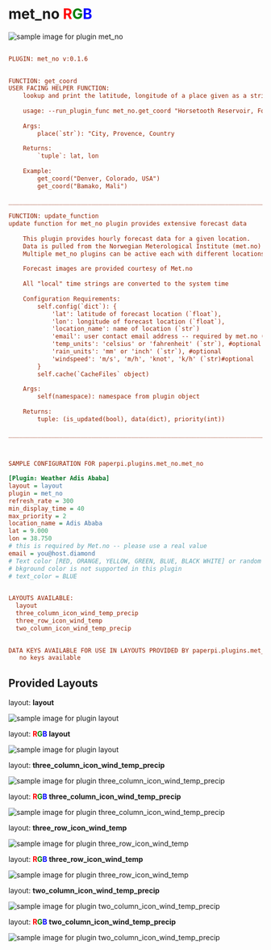 # met_no <font color="red">R</font><font color="green">G</font><font color="blue">B</font>

![sample image for plugin met_no](./met_no.layout-L-sample.png)
```ini
 
PLUGIN: met_no v:0.1.6

 
FUNCTION: get_coord
USER FACING HELPER FUNCTION:
    lookup and print the latitude, longitude of a place given as a string:
    
    usage: --run_plugin_func met_no.get_coord "Horsetooth Reservoir, Fort Collins CO, USA"
    
    Args:
        place(`str`): "City, Provence, Country
    
    Returns:
        `tuple`: lat, lon
        
    Example:
        get_coord("Denver, Colorado, USA")
        get_coord("Bamako, Mali")
        
___________________________________________________________________________
 
FUNCTION: update_function
update function for met_no plugin provides extensive forecast data
    
    This plugin provides hourly forecast data for a given location. 
    Data is pulled from the Norwegian Meterological Institute (met.no)
    Multiple met_no plugins can be active each with different locations 
    
    Forecast images are provided courtesy of Met.no
    
    All "local" time strings are converted to the system time
    
    Configuration Requirements:
        self.config(`dict`): {
            'lat': latitude of forecast location (`float`),
            'lon': longitude of forecast location (`float`),
            'location_name': name of location (`str`)
            'email': user contact email address -- required by met.no (`str`)
            'temp_units': 'celsius' or 'fahrenheit' (`str`), #optional
            'rain_units': 'mm' or 'inch' (`str`), #optional
            'windspeed': 'm/s', 'm/h', 'knot', 'k/h' (`str)#optional
        }
        self.cache(`CacheFiles` object)
        
    Args:
        self(namespace): namespace from plugin object
    
    Returns:
        tuple: (is_updated(bool), data(dict), priority(int))
    
___________________________________________________________________________
 
 

SAMPLE CONFIGURATION FOR paperpi.plugins.met_no.met_no

[Plugin: Weather Adis Ababa]
layout = layout
plugin = met_no
refresh_rate = 300
min_display_time = 40
max_priority = 2
location_name = Adis Ababa
lat = 9.000
lon = 38.750
# this is required by Met.no -- please use a real value
email = you@host.diamond
# Text color [RED, ORANGE, YELLOW, GREEN, BLUE, BLACK WHITE] or random
# bkground color is not supported in this plugin 
# text_color = BLUE 

 
LAYOUTS AVAILABLE:
  layout
  three_column_icon_wind_temp_precip
  three_row_icon_wind_temp
  two_column_icon_wind_temp_precip
 

DATA KEYS AVAILABLE FOR USE IN LAYOUTS PROVIDED BY paperpi.plugins.met_no.met_no:
   no keys available
```

## Provided Layouts

layout: **layout**

![sample image for plugin layout](./met_no.layout-L-sample.png) 


layout: **<font color="red">R</font><font color="green">G</font><font color="blue">B</font> layout**

![sample image for plugin layout](./met_no.layout-RGB-sample.png) 


layout: **three_column_icon_wind_temp_precip**

![sample image for plugin three_column_icon_wind_temp_precip](./met_no.three_column_icon_wind_temp_precip-L-sample.png) 


layout: **<font color="red">R</font><font color="green">G</font><font color="blue">B</font> three_column_icon_wind_temp_precip**

![sample image for plugin three_column_icon_wind_temp_precip](./met_no.three_column_icon_wind_temp_precip-RGB-sample.png) 


layout: **three_row_icon_wind_temp**

![sample image for plugin three_row_icon_wind_temp](./met_no.three_row_icon_wind_temp-L-sample.png) 


layout: **<font color="red">R</font><font color="green">G</font><font color="blue">B</font> three_row_icon_wind_temp**

![sample image for plugin three_row_icon_wind_temp](./met_no.three_row_icon_wind_temp-RGB-sample.png) 


layout: **two_column_icon_wind_temp_precip**

![sample image for plugin two_column_icon_wind_temp_precip](./met_no.two_column_icon_wind_temp_precip-L-sample.png) 


layout: **<font color="red">R</font><font color="green">G</font><font color="blue">B</font> two_column_icon_wind_temp_precip**

![sample image for plugin two_column_icon_wind_temp_precip](./met_no.two_column_icon_wind_temp_precip-RGB-sample.png) 



